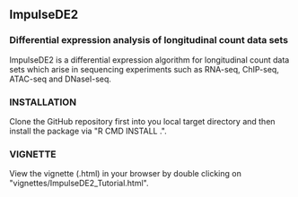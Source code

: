 ## ImpulseDE2 ##
### Differential expression analysis of longitudinal count data sets ###

ImpulseDE2 is a differential expression algorithm for longitudinal count data sets
which arise in sequencing experiments such as RNA-seq, ChIP-seq, ATAC-seq and DNaseI-seq.

### INSTALLATION

Clone the GitHub repository first into you local target directory
and then install the package via "R CMD INSTALL .".

### VIGNETTE
View the vignette (.html) in your browser by double clicking on "vignettes/ImpulseDE2_Tutorial.html".



